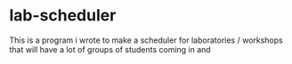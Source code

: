 # lab-scheduler
This is a program i wrote to make a scheduler for laboratories / workshops that will have a lot of groups of students coming in and 
